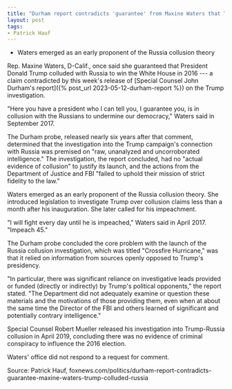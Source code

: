 ```yaml
---
title: "Durham report contradicts 'guarantee' from Maxine Waters that Trump colluded with Russia"
layout: post
tags:
- Patrick Hauf
---
```


- Waters emerged as an early proponent of the Russia collusion theory

Rep. Maxine Waters, D-Calif., once said she guaranteed that President Donald Trump colluded with Russia to win the White House in 2016 --- a claim contradicted by this week's release of [Special Counsel John Durham's report]({% post_url 2023-05-12-durham-report %}) on the Trump investigation.

"Here you have a president who I can tell you, I guarantee you, is in collusion with the Russians to undermine our democracy," Waters said in September 2017.

The Durham probe, released nearly six years after that comment, determined that the investigation into the Trump campaign's connection with Russia was premised on "raw, unanalyzed and uncorroborated intelligence." The investigation, the report concluded, had no "actual evidence of collusion" to justify its launch, and the actions from the Department of Justice and FBI "failed to uphold their mission of strict fidelity to the law."

Waters emerged as an early proponent of the Russia collusion theory. She introduced legislation to investigate Trump over collusion claims less than a month after his inauguration. She later called for his impeachment.

"I will fight every day until he is impeached," Waters said in April 2017. "Impeach 45."

The Durham probe concluded the core problem with the launch of the Russia collusion investigation, which was titled "Crossfire Hurricane," was that it relied on information from sources openly opposed to Trump's presidency.

"In particular, there was significant reliance on investigative leads provided or funded (directly or indirectly) by Trump's political opponents," the report stated. "The Department did not adequately examine or question these materials and the motivations of those providing them, even when at about the same time the Director of the FBI and others learned of significant and potentially contrary intelligence."

Special Counsel Robert Mueller released his investigation into Trump-Russia collusion in April 2019, concluding there was no evidence of criminal conspiracy to influence the 2016 election.

Waters' office did not respond to a request for comment.

Source: Patrick Hauf, foxnews.com/politics/durham-report-contradicts-guarantee-maxine-waters-trump-colluded-russia

